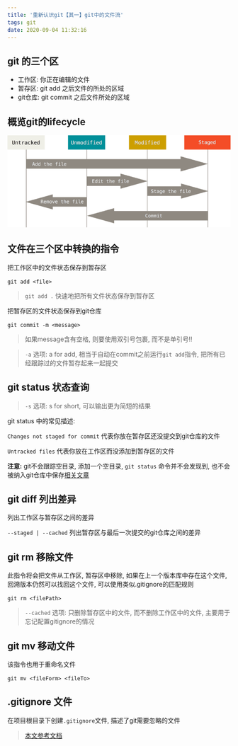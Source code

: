 ```yaml
---
title: '重新认识git【其一】git中的文件流'
tags: git
date: 2020-09-04 11:32:16
---
```


## git 的三个区
- 工作区: 你正在编辑的文件
- 暂存区: git add 之后文件的所处的区域
- git仓库: git commit 之后文件所处的区域

## 概览git的lifecycle
![git文件循环](learn-git-1/lifecycle.png)

## 文件在三个区中转换的指令
把工作区中的文件状态保存到暂存区


```
git add <file>
``` 

> `git add .` 快速地把所有文件状态保存到暂存区

把暂存区的文件状态保存到git仓库
```
git commit -m <message>
``` 
> 如果message含有空格, 则要使用双引号包裹, 而不是单引号!!

> `-a` 选项: a for add, 相当于自动在commit之前运行`git add`指令, 把所有已经跟踪过的文件暂存起来一起提交 


## git status 状态查询
> `-s` 选项: s for short, 可以输出更为简短的结果

git status 中的常见描述:

`Changes not staged for commit` 代表你放在暂存区还没提交到git仓库的文件

`Untracked files` 代表你放在工作区而没添加到暂存区的文件

**注意:** git不会跟踪空目录, 添加一个空目录, `git status` 命令并不会发现到, 也不会被纳入git仓库中保存[相关文章](https://www.cnblogs.com/cuihongyu3503319/p/11283347.html)

## git diff 列出差异
列出工作区与暂存区之间的差异

`--staged | --cached` 列出暂存区与最后一次提交的git仓库之间的差异

## git rm 移除文件
此指令将会把文件从工作区, 暂存区中移除, 如果在上一个版本库中存在这个文件, 回溯版本仍然可以找回这个文件, 可以使用类似.gitignore的匹配规则
```
git rm <filePath>
```

> `--cached` 选项: 只删除暂存区中的文件, 而不删除工作区中的文件, 主要用于忘记配置gitignore的情况

## git mv 移动文件
该指令也用于重命名文件
```
git mv <fileForm> <fileTo>
``` 

## .gitignore 文件
在项目根目录下创建`.gitignore`文件, 描述了git需要忽略的文件


> [本文参考文档](https://git-scm.com/book/zh/v2/Git-%E5%9F%BA%E7%A1%80-%E8%AE%B0%E5%BD%95%E6%AF%8F%E6%AC%A1%E6%9B%B4%E6%96%B0%E5%88%B0%E4%BB%93%E5%BA%93)
